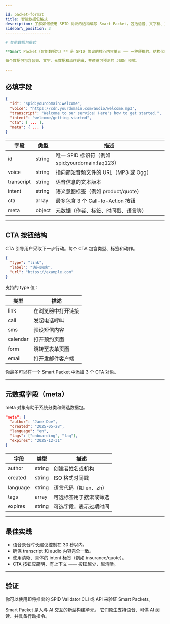 ```yaml
---

id: packet-format
title: 智能数据包格式
description: 了解如何使用 SPID 协议的结构编写 Smart Packet，包括语音、文字稿、意图和 CTA。
sidebar\_position: 3
--------------------

# 智能数据包格式

**Smart Packet（智能数据包）** 是 SPID 协议的核心内容单元 —— 一种便携的、结构化的答案格式，旨在让人类和 AI 助手都能理解。

每个数据包包含音频、文字、元数据和动作逻辑，并遵循可预测的 JSON 模式。

---
```


## 必填字段

```json
{
  "id": "spid:yourdomain:welcome",
  "voice": "https://cdn.yourdomain.com/audio/welcome.mp3",
  "transcript": "Welcome to our service! Here's how to get started.",
  "intent": "welcome/getting-started",
  "cta": [ ... ],
  "meta": { ... }
}
```

| 字段         | 类型     | 描述                                       |
| ---------- | ------ | ---------------------------------------- |
| id         | string | 唯一 SPID 标识符（例如 spid\:yourdomain\:faq123） |
| voice      | string | 指向简短音频文件的 URL（MP3 或 Ogg）                 |
| transcript | string | 语音信息的文本版本                                |
| intent     | string | 语义意图标签（例如 product/quote）                 |
| cta        | array  | 最多包含 3 个 Call-to-Action 按钮               |
| meta       | object | 元数据（作者、标签、时间戳、语言等）                       |

---

## CTA 按钮结构

CTA 引导用户采取下一步行动。每个 CTA 包含类型、标签和动作。

```json
{
  "type": "link",
  "label": "访问网站",
  "url": "https://example.com"
}
```

支持的 type 值：

| 类型       | 描述        |
| -------- | --------- |
| link     | 在浏览器中打开链接 |
| call     | 发起电话呼叫    |
| sms      | 预设短信内容    |
| calendar | 打开预约页面    |
| form     | 跳转至表单页面   |
| email    | 打开发邮件客户端  |

你最多可以在一个 Smart Packet 中添加 3 个 CTA 对象。

---

## 元数据字段（meta）

meta 对象有助于系统分类和筛选数据包。

```json
"meta": {
  "author": "Jane Doe",
  "created": "2025-05-28",
  "language": "en",
  "tags": ["onboarding", "faq"],
  "expires": "2025-12-31"
}
```

| 字段       | 类型     | 描述            |
| -------- | ------ | ------------- |
| author   | string | 创建者姓名或机构      |
| created  | string | ISO 格式时间戳     |
| language | string | 语言代码（如 en、zh） |
| tags     | array  | 可选标签用于搜索或筛选   |
| expires  | string | 可选字段，表示过期时间   |

---

## 最佳实践

* 语音录音时长建议控制在 30 秒以内。
* 确保 transcript 和 audio 内容完全一致。
* 使用清晰、具体的 intent 标签（例如 insurance/quote）。
* CTA 按钮应简明、有上下文 —— 按钮越少，越清晰。

---

## 验证

你可以使用即将推出的 SPID Validator CLI 或 API 来验证 Smart Packets。

Smart Packet 是人与 AI 交互的新型构建单元。
它们原生支持语音、可供 AI 阅读、并具备行动指令。
